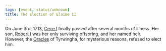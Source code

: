 ```yaml
---
tags: [event, status/unknown]
title: The Election of Elaine II
---
```


On June 3rd, 1713, [Cece I](<../../../people/historical-figures/sembaran-royalty/cece-i.md>) finally passed after several months of illness. Her son, [Robert I](<../../../people/historical-figures/sembaran-royalty/robert-i.md>) was her only surviving offspring, and her named heir. However, the [Oracles](<../../../groups/oracle-of-the-riven.md>) of Tyrwingha, for mysterious reasons, refused to elect him.

